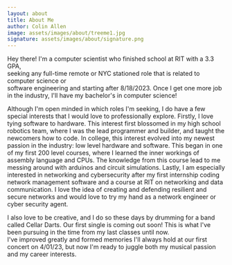 ```yaml
---
layout: about
title: About Me
author: Colin Allen
image: assets/images/about/treeme1.jpg
signature: assets/images/about/signature.png
---
```

Hey there!  I'm a computer scientist who finished school at RIT with a 3.3 GPA, <br>seeking any full-time 
remote or NYC stationed role that is related to computer science or <br>software engineering and starting after 
8/18/2023.  Once I get one more job in the industry, I'll have my bachelor's in computer science! 

Although I'm open minded in which roles I'm seeking, I do have a few special interests that I would love to 
professionally explore.  Firstly, I love tying software to hardware.  This interest first blossomed in 
my high school robotics team, where I was the lead programmer and builder, and taught the newcomers how to
code.  In college, this interest evolved into my newest passion in the industry: low level hardware and 
software.  This began in one of my first 200 level courses, where I learned the inner workings of assembly language 
and CPUs.  The knowledge from this course lead to me messing around with arduinos and circuit simulations.
Lastly, I am especially interested in networking and cybersecurity after my first internship coding
network management software and a course at RIT on networking and data communication.  I love the idea of
creating and defending resilient and secure networks and would love to try my hand as a network engineer or
cyber security agent. 

I also love to be creative, and I do so these days by drumming for a band called Cellar Darts.  Our first
single is coming out soon!  This is what I've been pursuing in the time from my last classes until now.  
I've improved greatly and formed memories I'll always hold at our first concert on 4/01/23, but now I'm
ready to juggle both my musical passion and my career interests.  